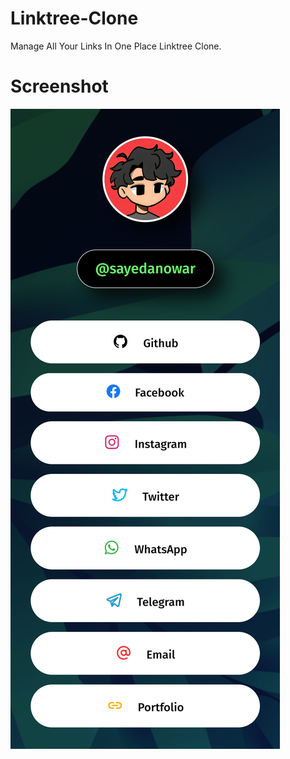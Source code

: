 # Linktree-Clone
Manage All Your Links In One Place Linktree Clone.
# Screenshot
![Screenshot](/img/img.png?raw=true "Screenshot")
